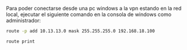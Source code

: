 Para poder conectarse desde una pc windows a la vpn estando en la red local, ejecutar el siguiente comando en la consola de windows como administrador:

```bash
route -p add 10.13.13.0 mask 255.255.255.0 192.168.18.100

route print
```
